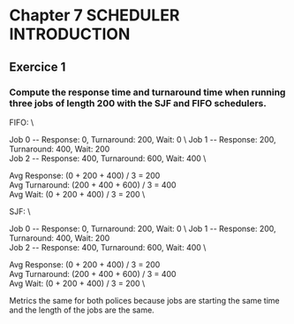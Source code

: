 # Chapter 7 SCHEDULER INTRODUCTION

## Exercice 1

### Compute the response time and turnaround time when running three jobs of length 200 with the SJF and FIFO schedulers.

FIFO: \

Job 0 -- Response: 0,   Turnaround: 200, Wait: 0 \ 
Job 1 -- Response: 200, Turnaround: 400, Wait: 200 \
Job 2 -- Response: 400, Turnaround: 600, Wait: 400 \

Avg Response:   (0 + 200 + 400) / 3 = 200 \
Avg Turnaround: (200 + 400 + 600) / 3 = 400 \
Avg Wait:       (0 + 200 + 400) / 3 = 200 \

SJF: \

Job 0 -- Response: 0,   Turnaround: 200, Wait: 0 \ 
Job 1 -- Response: 200, Turnaround: 400, Wait: 200 \
Job 2 -- Response: 400, Turnaround: 600, Wait: 400 \

Avg Response:   (0 + 200 + 400) / 3 = 200 \
Avg Turnaround: (200 + 400 + 600) / 3 = 400 \
Avg Wait:       (0 + 200 + 400) / 3 = 200 \

Metrics the same for both polices because jobs are starting the same time and the length of the jobs are the same.
